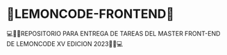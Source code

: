 # 🍋LEMONCODE-FRONTEND🍋

💻👨‍🎓REPOSITORIO PARA ENTREGA DE TAREAS DEL MASTER FRONT-END DE LEMONCODE XV EDICION 2023👨‍🎓💻
